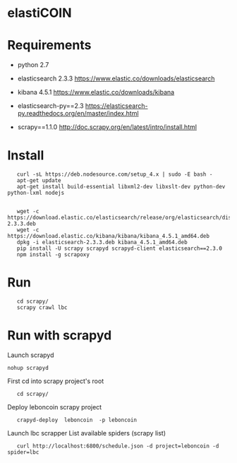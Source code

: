 # elastiCOIN


Requirements
============
* python 2.7

* elasticsearch 2.3.3
  https://www.elastic.co/downloads/elasticsearch

* kibana 4.5.1
  https://www.elastic.co/downloads/kibana

* elasticsearch-py==2.3
  https://elasticsearch-py.readthedocs.org/en/master/index.html

* scrapy==1.1.0
  http://doc.scrapy.org/en/latest/intro/install.html



Install
=======
```
   curl -sL https://deb.nodesource.com/setup_4.x | sudo -E bash -
   apt-get update 
   apt-get install build-essential libxml2-dev libxslt-dev python-dev python-lxml nodejs
   
``` 
```
   wget -c https://download.elastic.co/elasticsearch/release/org/elasticsearch/distribution/deb/elasticsearch/2.3.3/elasticsearch-2.3.3.deb 
   wget -c https://download.elastic.co/kibana/kibana/kibana_4.5.1_amd64.deb
   dpkg -i elasticsearch-2.3.3.deb kibana_4.5.1_amd64.deb
   pip install -U scrapy scrapyd scrapyd-client elasticsearch==2.3.0
   npm install -g scrapoxy
``` 


Run
===
``` 
   cd scrapy/
   scrapy crawl lbc
``` 

Run with scrapyd
================
Launch scrapyd
```
nohup scrapyd
```

First cd into scrapy project's root
```
   cd scrapy/
```
Deploy leboncoin scrapy project
```
   crapyd-deploy  leboncoin  -p leboncoin
```

Launch lbc scrapper
List available spiders (scrapy list)
```
   curl http://localhost:6800/schedule.json -d project=leboncoin -d spider=lbc 
```
